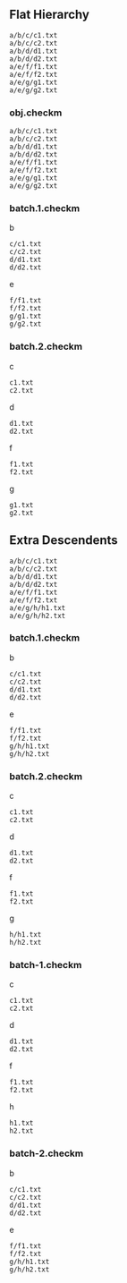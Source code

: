 ## Flat Hierarchy

```
a/b/c/c1.txt
a/b/c/c2.txt
a/b/d/d1.txt
a/b/d/d2.txt
a/e/f/f1.txt
a/e/f/f2.txt
a/e/g/g1.txt
a/e/g/g2.txt
```
     
### obj.checkm

```
a/b/c/c1.txt
a/b/c/c2.txt
a/b/d/d1.txt
a/b/d/d2.txt
a/e/f/f1.txt
a/e/f/f2.txt
a/e/g/g1.txt
a/e/g/g2.txt
```

### batch.1.checkm

b
```
c/c1.txt
c/c2.txt
d/d1.txt
d/d2.txt
```

e
```
f/f1.txt
f/f2.txt
g/g1.txt
g/g2.txt
```

### batch.2.checkm

c
```
c1.txt
c2.txt
```

d
```
d1.txt
d2.txt
```

f
```
f1.txt
f2.txt
```

g
```
g1.txt
g2.txt
```

## Extra Descendents

```
a/b/c/c1.txt
a/b/c/c2.txt
a/b/d/d1.txt
a/b/d/d2.txt
a/e/f/f1.txt
a/e/f/f2.txt
a/e/g/h/h1.txt
a/e/g/h/h2.txt
```

### batch.1.checkm

b
```
c/c1.txt
c/c2.txt
d/d1.txt
d/d2.txt
```

e
```
f/f1.txt
f/f2.txt
g/h/h1.txt
g/h/h2.txt
```

### batch.2.checkm

c
```
c1.txt
c2.txt
```

d
```
d1.txt
d2.txt
```

f
```
f1.txt
f2.txt
```

g
```
h/h1.txt
h/h2.txt
```

### batch-1.checkm

c
```
c1.txt
c2.txt
```

d
```
d1.txt
d2.txt
```

f
```
f1.txt
f2.txt
```

h
```
h1.txt
h2.txt
```
### batch-2.checkm

b
```
c/c1.txt
c/c2.txt
d/d1.txt
d/d2.txt
```

e
```
f/f1.txt
f/f2.txt
g/h/h1.txt
g/h/h2.txt
```
